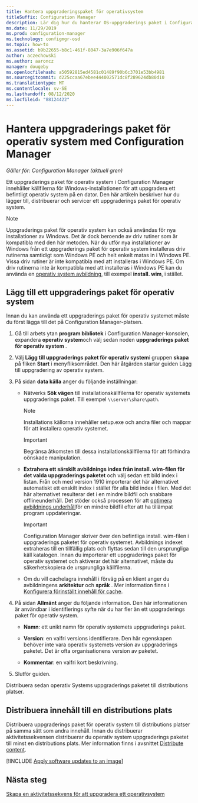 ```yaml
---
title: Hantera uppgraderingspaket för operativsystem
titleSuffix: Configuration Manager
description: Lär dig hur du hanterar OS-uppgraderings paket i Configuration Manager.
ms.date: 11/29/2019
ms.prod: configuration-manager
ms.technology: configmgr-osd
ms.topic: how-to
ms.assetid: b9b22655-b8c1-461f-8047-3a7e906f647a
author: aczechowski
ms.author: aaroncz
manager: dougeby
ms.openlocfilehash: a50592815ed4581c01489f90b6c3701e53bb4981
ms.sourcegitcommit: d225ccaa67ebee444002571dc8f289624db80d10
ms.translationtype: MT
ms.contentlocale: sv-SE
ms.lasthandoff: 08/12/2020
ms.locfileid: "88124422"
---
```

# <a name="manage-os-upgrade-packages-with-configuration-manager"></a>Hantera uppgraderings paket för operativ system med Configuration Manager

*Gäller för: Configuration Manager (aktuell gren)*

Ett uppgraderings paket för operativ system i Configuration Manager innehåller källfilerna för Windows-installationen för att uppgradera ett befintligt operativ system på en dator. Den här artikeln beskriver hur du lägger till, distribuerar och servicer ett uppgraderings paket för operativ system.

> [!NOTE]
> Uppgraderings paket för operativ system kan också användas för nya installationer av Windows. Det är dock beroende av driv rutiner som är kompatibla med den här metoden. När du utför nya installationer av Windows från ett uppgraderings paket för operativ system installeras driv rutinerna samtidigt som Windows PE och helt enkelt matas in i Windows PE. Vissa driv rutiner är inte kompatibla med att installeras i Windows PE. Om driv rutinerna inte är kompatibla med att installeras i Windows PE kan du använda en [operativ system avbildning](manage-operating-system-images.md), till exempel **install. wim**, i stället.

## <a name="add-an-os-upgrade-package"></a><a name="BKMK_AddOSUpgradePkgs"></a>Lägg till ett uppgraderings paket för operativ system  

Innan du kan använda ett uppgraderings paket för operativ systemet måste du först lägga till det på Configuration Manager-platsen.

1. Gå till arbets ytan **program bibliotek** i Configuration Manager-konsolen, expandera **operativ system**och välj sedan noden **uppgraderings paket för operativ system** .  

2. Välj **Lägg till uppgraderings paket för operativ system**i gruppen **skapa** på fliken **Start** i menyfliksområdet. Den här åtgärden startar guiden Lägg till uppgradering av operativ system.  

3. På sidan **data källa** anger du följande inställningar:

    - Nätverks **Sök vägen** till installationskällfilerna för operativ systemets uppgraderings paket. Till exempel `\\server\share\path`.  

        > [!NOTE]  
        >  Installations källorna innehåller setup.exe och andra filer och mappar för att installera operativ systemet.  

        > [!IMPORTANT]  
        >  Begränsa åtkomsten till dessa installationskällfilerna för att förhindra oönskade manipulation.  

    - **Extrahera ett särskilt avbildnings index från install. wim-filen för det valda uppgraderings paketet** och välj sedan ett bild index i listan.<!--4931110--> Från och med version 1910 importerar det här alternativet automatiskt ett enskilt index i stället för alla bild index i filen. Med det här alternativet resulterar det i en mindre bildfil och snabbare offlineunderhåll. Det stöder också processen för att [optimera avbildnings underhåll](#bkmk_resetbase)för en mindre bildfil efter att ha tillämpat program uppdateringar.  

        > [!IMPORTANT]  
        > Configuration Manager skriver över den befintliga install. wim-filen i uppgraderings paketet för operativ systemet. Avbildnings indexet extraheras till en tillfällig plats och flyttas sedan till den ursprungliga käll katalogen. Innan du importerar ett uppgraderings paket för operativ systemet och aktiverar det här alternativet, måste du säkerhetskopiera de ursprungliga källfilerna.

    - Om du vill cachelagra innehåll i förväg på en klient anger du avbildningens **arkitektur** och **språk** . Mer information finns i [Konfigurera förinställt innehåll för cache](../deploy-use/configure-precache-content.md).  

4. På sidan **Allmänt** anger du följande information. Den här informationen är användbar i identifierings syfte när du har fler än ett uppgraderings paket för operativ system.  

    - **Namn**: ett unikt namn för operativ systemets uppgraderings paket.  

    - **Version**: en valfri versions identifierare. Den här egenskapen behöver inte vara operativ systemets version av uppgraderings paketet. Det är ofta organisationens version av paketet.  

    - **Kommentar**: en valfri kort beskrivning.  

5. Slutför guiden.  

Distribuera sedan operativ Systems uppgraderings paketet till distributions platser.  

## <a name="distribute-content-to-a-distribution-point"></a><a name="BKMK_Distribute"></a>Distribuera innehåll till en distributions plats  

Distribuera uppgraderings paket för operativ system till distributions platser på samma sätt som andra innehåll. Innan du distribuerar aktivitetssekvensen distribuerar du operativ system uppgraderings paketet till minst en distributions plats. Mer information finns i avsnittet [Distribute content](../../core/servers/deploy/configure/deploy-and-manage-content.md#bkmk_distribute).  

[!INCLUDE [Apply software updates to an image](includes/wim-apply-updates.md)]

## <a name="next-steps"></a>Nästa steg

[Skapa en aktivitetssekvens för att uppgradera ett operativsystem](../deploy-use/create-a-task-sequence-to-upgrade-an-operating-system.md)
